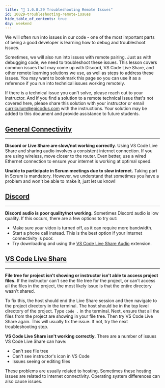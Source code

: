 ```yaml
---
title: "📓 1.0.0.29 Troubleshooting Remote Issues"
id: 10029-troubleshooting-remote-issues
hide_table_of_contents: true
day: weekend
---
```


We will often run into issues in our code - one of the most important parts of being a good developer is learning how to debug and troubleshoot issues.

Sometimes, we will also run into issues with remote pairing. Just as with debugging code, we need to troubleshoot these issues. This lesson covers common issues that may come up with Discord, VS Code Live Share, and other remote learning solutions we use, as well as steps to address these issues. You may want to bookmark this page so you can use it as a reference if you run into technical issues working remotely.

If there is a technical issue you can't solve, please reach out to your instructor. And if you find a solution to a remote technical issue that's not covered here, please share this solution with your instructor or email curriculum@epicodus.com with the instructions. Your solution may be added to this document and provide assistance to future students.

## [General Connectivity](#general-connectivity)

---

**Discord or Live Share are slow/not working correctly**. Using VS Code Live Share and sharing audio involves a consistent internet connection. If you are using wireless, move closer to the router. Even better, use a wired Ethernet connection to ensure your internet is working at optimal speed.

**Unable to participate in Scrum meetings due to slow internet.** Taking part in Scrum is mandatory. However, we understand that sometimes you have a problem and won't be able to make it, just let us know!

## [Discord](#discord)

---

**Discord audio is poor quality/not working.** Sometimes Discord audio is low quality. If this occurs, there are a few options to try out:

* Make sure your video is turned off, as it can require more bandwidth.
* Start a phone call instead. This is the best option if your internet connectivity is poor.
* Try downloading and using the [VS Code Live Share Audio](https://marketplace.visualstudio.com/items?itemName=MS-vsliveshare.vsliveshare-audio) extension.

## [VS Code Live Share](#vs-code-live-share)

---

**File tree for project isn't showing or instructor isn't able to access project files.** If the instructor can't see the file tree for the project, or can't access all the files in the project, the most likely issue is that the entire directory wasn't shared.

To fix this, the host should end the Live Share session and then navigate to the project directory in the terminal. The host should be in the top level directory of the project. Type `code .` in the terminal. Next, ensure that all the files from the project are showing in your file tree. Then try VS Code Live Share again. This will usually fix the issue. If not, try the next troubleshooting step.

**VS Code Live Share isn't working correctly.** There are a number of issues VS Code Live Share can have:

* Can't see file tree
* Can't see instructor's icon in VS Code
* Issues seeing or editing files

These problems are usually related to hosting. Sometimes these hosting issues are related to internet connectivity. Operating system differences can also cause issues.
